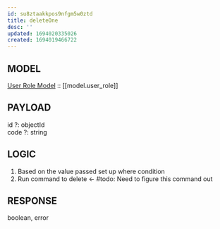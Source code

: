 ```yaml
---
id: su8ztaakkpos9nfgm5w0ztd
title: deleteOne
desc: ''
updated: 1694020335026
created: 1694019466722
---
```



## MODEL
[User Role Model](./model.user_role.md) :: [[model.user_role]]

## PAYLOAD
id ?: objectId <br>
code ?: string

## LOGIC
1. Based on the value passed set up where condition
4. Run command to delete <- #todo: Need to figure this command out


## RESPONSE
boolean, error



